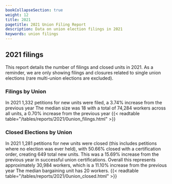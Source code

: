 ```yaml
---
bookCollapseSection: true
weight: 12
title: 2021
pagetitle: 2021 Union Filing Report
description: Data on union election filings in 2021
keywords: union filings
---
```


## 2021 filings

This report details the number of filings and closed units in 2021. As a reminder, we are only showing filings and closures related to single union elections (rare multi-union elections are excluded).

### Filings by Union
In 2021 1,332 petitions for new units were filed, a 3.74% increase from the previous year The median size was 18 with a total of 74,284 workers across all units, a 0.70% increase from the previous year
{{< readtable table="/tables/reports/2021/0union_filings.html" >}}

### Closed Elections by Union
In 2021 1,281 petitions for new units were closed (this includes petitions where no election was ever held), with 50.66% closed with a certification order, creating 649 total new units. This was a 15.69% increase from the previous year in successful union certifications. Overall this represents approximately 30,984 workers, which is a 11.10% increase from the previous year The median bargaining unit has 20 workers.
{{< readtable table="/tables/reports/2021/0union_closed.html" >}}
